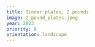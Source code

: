 ```yaml
---
title: Dinner plates, 2 pounds
image: 2_pound_plates.jpeg
year: 2023
priority: 8
orientation: landscape
---
```

